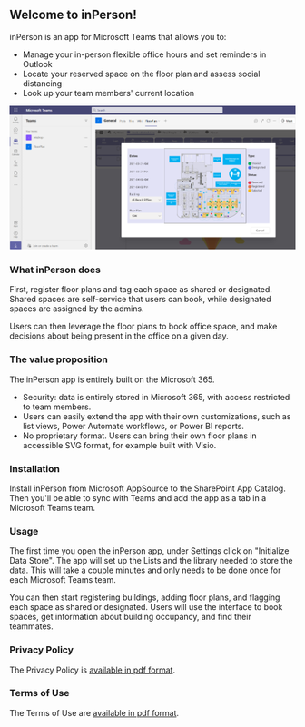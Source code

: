 ## Welcome to inPerson!

inPerson is an app for Microsoft Teams that allows you to:
- Manage your in-person flexible office hours and set reminders in Outlook 
- Locate your reserved space on the floor plan and assess social distancing
- Look up your team members' current location

![Space reservation on Teams](FloorPlan%20Space%20Reservation%20in%20Teams.png)

### What inPerson does

First, register floor plans and tag each space as shared or designated. Shared spaces are self-service that users can book, while designated spaces are assigned by the admins.

Users can then leverage the floor plans to book office space, and make decisions about being present in the office on a given day.

### The value proposition

The inPerson app is entirely built on the Microsoft 365.
- Security: data is entirely stored in Microsoft 365, with access restricted to team members.
- Users can easily extend the app with their own customizations, such as list views, Power Automate workflows, or Power BI reports.
- No proprietary format. Users can bring their own floor plans in accessible SVG format, for example built with Visio.

### Installation

Install inPerson from Microsoft AppSource to the SharePoint App Catalog. Then you'll be able to sync with Teams and add the app as a tab in a Microsoft Teams team.

### Usage

The first time you open the inPerson app, under Settings click on "Initialize Data Store". The app will set up the Lists and the library needed to store the data. This will take a couple minutes and only needs to be done once for each Microsoft Teams team.

You can then start registering buildings, adding floor plans, and flagging each space as shared or designated. Users will use the interface to book spaces, get information about building occupancy, and find their teammates.

### Privacy Policy

The Privacy Policy is [available in pdf format](inPerson%20Privacy%20Policy.pdf).

### Terms of Use

The Terms of Use are [available in pdf format](inPerson%20Terms%20of%20Use.pdf).
